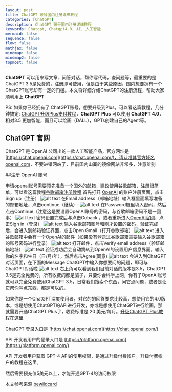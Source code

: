 ```yaml
---
layout: post
title: ChatGPT 账号国内注册详细教程
categories: [ChatGPT]
description: ChatGPT 账号国内注册详细教程
keywords: Chatgpt, Chatgpt4.0, AI, 人工智能
mermaid: false
sequence: false
flow: false
mathjax: false
mindmap: false
mindmap2: false
topmost: false
---
```

**ChatGPT** 可以用来写文章、问答对话，帮你写代码，查问题等，最重要的是ChatGPT 3.5是免费的，注册即可使用，但是由于某些原因，国内想要拥有一个ChatGPT账号却有一定的门槛。本文将详细介绍ChatGPT的注册流程，帮助大家顺利用上 **ChatGPT**

PS: 如果你已经拥有了 ChatGPT账号，想要升级到Plus，可以看这篇教程，几分钟搞定: [ChatGPT升级Plus支付教程](https://koalai.org/2024/02/29/chatgpt4.0-kaitong/)，**ChatGPT Plus** 可以使用 **ChatGPT 4.0**，相对3.5 更加智能，而且可以绘画（DALL），GPTs创建自己的Agent等。

## ChatGPT 官网
ChatGPT 是 OpenAI 公司出的一款人工智能产品，官方网址是 [https://chat.openai.com](https://chat.openai.com/)，请认准其官方域名 [openai.com](https://openai.com/)，不要进错网站了，目前国内山寨的镜像网站非常多，注意辨别

##注册 OpenAI 账号

申请openai账号需要预先准备一个国外的邮箱，建议使用谷歌邮箱，注册很简单，可以看这篇教程[谷歌邮箱注册教程](https://koalai.org/2024/03/01/gmail-sign-up/)
首先打开 [OpenAI](https://chat.openai.com/) 的账户注册页面，点击 Sign up（注册）
![alt text](/images/2024-01-01-chatgpt-sign-up-new/image.png)
在Email address（邮箱地址）输入框里面填写准备的邮箱地址，点击continue（继续）:
![alt text](/images/2024-01-01-chatgpt-sign-up-new/image1.png)
在Password框里填入密码，然后点击Continue（注意这是要设置OpenAI账号的密码，与谷歌邮箱密码不是一回事）
![alt text](/images/2024-01-01-chatgpt-sign-up-new/image-1.png)
密码设置完成后与点击Goback ，或者重新进入[OpenAI官网](https://chat.openai.com/)，点击Sign in（登录）
![alt text](/images/2024-01-01-chatgpt-sign-up-new/image-2.png)
输入谷歌邮箱账号和刚才设置的密码，验证完成后，会进入到邮箱验证界面，点击Open Gmail（打开谷歌邮箱）
![alt text](/images/2024-01-01-chatgpt-sign-up-new/image-3.png)
进入谷歌邮箱中会有一个OpenAI的邮件（如果没有登录过谷歌邮箱需要输入谷歌邮箱的账号密码进行登录）
![alt text](/images/2024-01-01-chatgpt-sign-up-new/image-4.png)
打开邮件，点击Verify email address（验证邮箱地址）
![alt text](/images/2024-01-01-chatgpt-sign-up-new/image-5.png)
验证成功后会自动跳转到OpenAI的设置用户信息界面，输入你的名字和生日（日/月/年），然后点击Agree(同意)
![alt text](/images/2024-01-01-chatgpt-sign-up-new/image-6.png)
会进入到ChatGPT对话页面，在下面的Message ChatGPT中输入你想要问的问题，即可与ChatGPT对话啦
![alt text](/images/2024-01-01-chatgpt-sign-up-new/image-7.png)
右上角可以看到我们目前对话的版本是3.5，ChatGPT 3.5是完全免费的，所有收费的都是骗子，只要你会科学上网，你有了OpenAI账号就可以完全免费使用ChatGPT 3.5，日常我们搜索个东西，问它点问题，或者是让它帮你写点东西，都是可以的。

如果你是一个ChatGPT深度使用者，对它的的回答要求比较高，想使用它的4.0版本，或是想使用ChatGPT的API进行开发，亦或是想使用ChatGPT进行绘画，那就需要开通ChatGPT Plus了，收费标准是 20 美元/每月。[升级ChatGPT Plus教程在这里](https://koalai.org/2024/02/29/chatgpt4.0-kaitong/)

ChatGPT 登录入口是 [https://chat.openai.com](https://chat.openai.com/)  

API 开发者用户的登录入口是 [https://platform.openai.com](https://platform.openai.com/)

API 开发者用户获取 GPT-4 API的使用权限，是通过升级付费帐户，升级付费帐户的教程在这里。

然后需要预充值5美元以上，才能开通GPT-4的访问权限

本文参考来源 [bewildcard](https://bewildcard.com/i/GPT778)